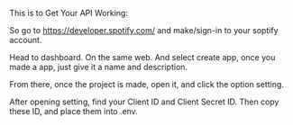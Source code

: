 This is to Get Your API Working:

So go to https://developer.spotify.com/ and make/sign-in to your soptify account.

Head to dashboard. On the same web. And select create app, once you made a app, just give it a name and description.

From there, once the project is made, open it, and click the option setting.

After opening setting, find your Client ID and Client Secret ID. Then copy these ID, and place them into .env.
